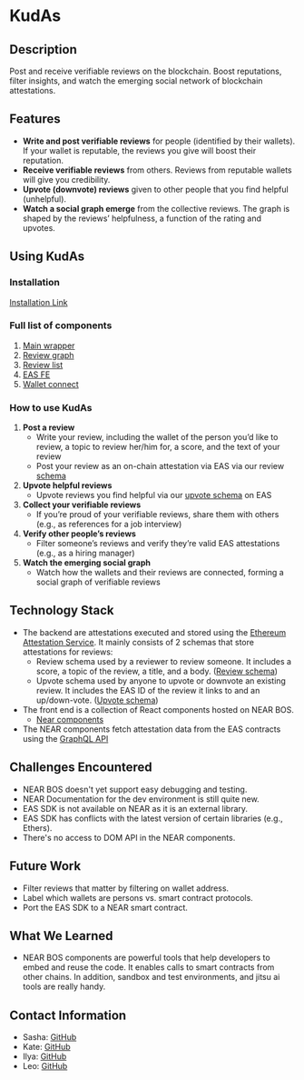# KudAs

## Description
Post and receive verifiable reviews on the blockchain. Boost reputations, filter insights, and watch the emerging social network of blockchain attestations.

## Features
- **Write and post verifiable reviews** for people (identified by their wallets). If your wallet is reputable, the reviews you give will boost their reputation.
- **Receive verifiable reviews** from others. Reviews from reputable wallets will give you credibility.
- **Upvote (downvote) reviews** given to other people that you find helpful (unhelpful).
- **Watch a social graph emerge** from the collective reviews. The graph is shaped by the reviews’ helpfulness, a function of the rating and upvotes.

## Using KudAs
### Installation
[Installation Link](https://test.near.org/silent_ssh.testnet/widget/ethdam2024_wrapper)

### Full list of components
1. [Main wrapper](https://test.near.social/silent_ssh.testnet/widget/ethdam2024_wrapper)
2. [Review graph](https://test.near.social/silent_ssh.testnet/widget/ethdam2024_reviews_graph)
3. [Review list](https://test.near.social/ilyamatsuev.testnet/widget/ethdam2024_reviews_list)
4. [EAS FE](https://test.near.social/silent_ssh.testnet/widget/ethdam2024_eas_fe)
5. [Wallet connect](https://test.near.social/silent_ssh.testnet/widget/walletconnect_testnet)

### How to use KudAs
1. **Post a review**
   - Write your review, including the wallet of the person you’d like to review, a topic to review her/him for, a score, and the text of your review
   - Post your review as an on-chain attestation via EAS via our review [schema](https://sepolia.easscan.org/schema/view/0x6fe41fc5a5c39368d2aa147368558ffa101c023136e60a84ef05281823ea1d4d)
2. **Upvote helpful reviews**
   - Upvote reviews you find helpful via our [upvote schema](https://sepolia.easscan.org/attestation/view/0xc33ab62c0391f3f8b6f7ba6cfa6649ca5b0ceac2d42fcacb61a4f912f072b8ac) on EAS
3. **Collect your verifiable reviews**
   - If you’re proud of your verifiable reviews, share them with others (e.g., as references for a job interview)
4. **Verify other people’s reviews**
   - Filter someone’s reviews and verify they’re valid EAS attestations (e.g., as a hiring manager)
5. **Watch the emerging social graph**
   - Watch how the wallets and their reviews are connected, forming a social graph of verifiable reviews

## Technology Stack
- The backend are attestations executed and stored using the [Ethereum Attestation Service](https://attest.org/). It mainly consists of 2 schemas that store attestations for reviews:
  - Review schema used by a reviewer to review someone. It includes a score, a topic of the review, a title, and a body. ([Review schema](https://sepolia.easscan.org/schema/view/0x6fe41fc5a5c39368d2aa147368558ffa101c023136e60a84ef05281823ea1d4d))
  - Upvote schema used by anyone to upvote or downvote an existing review. It includes the EAS ID of the review it links to and an up/down-vote. ([Upvote schema](https://sepolia.easscan.org/attestation/view/0xc33ab62c0391f3f8b6f7ba6cfa6649ca5b0ceac2d42fcacb61a4f912f072b8ac))
- The front end is a collection of React components hosted on NEAR BOS.
  - [Near components](https://docs.near.org/build/near-components/what-is)
- The NEAR components fetch attestation data from the EAS contracts using the [GraphQL API](https://docs.attest.org/docs/developer-tools/api) 

## Challenges Encountered
- NEAR BOS doesn't yet support easy debugging and testing.
- NEAR Documentation for the dev environment is still quite new.
- EAS SDK is not available on NEAR as it is an external library.
- EAS SDK has conflicts with the latest version of certain libraries (e.g., Ethers).
- There's no access to DOM API in the NEAR components.

## Future Work
- Filter reviews that matter by filtering on wallet address.
- Label which wallets are persons vs. smart contract protocols.
- Port the EAS SDK to a NEAR smart contract.

## What We Learned
- NEAR BOS components are powerful tools that help developers to embed and reuse the code. It enables calls to smart contracts from other chains. In addition, sandbox and test environments, and jitsu ai tools are really handy. 

## Contact Information
- Sasha: [GitHub](https://github.com/muchiNoChi) 
- Kate: [GitHub](https://github.com/Tobichimaru) 
- Ilya: [GitHub](https://github.com/IlyaMatsuev) 
- Leo: [GitHub](https://github.com/leo-sizaret) 
